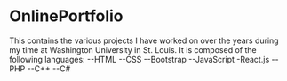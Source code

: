 # OnlinePortfolio

This contains the various projects I have worked on over the years during my time at Washington University in St. Louis. It is composed of the following languages:
--HTML
--CSS
  --Bootstrap
--JavaScript
  -React.js
--PHP
--C++
--C#
